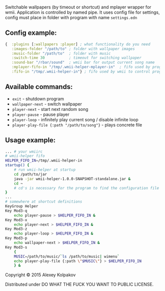 Switchable wallpapers (by timeout or shortcut) and mplayer wrapper for wmii.
Application is controlled by named pipe.
It uses config file for settings, config must place in folder with program with name `settings.edn`

Config example:
---------------

```clojure
{  :plugins [:wallpapers :player] ; what functionality do you need
   :images-folder "/path/to" ; folder with wallpaper images
   :music-folder "/path/to"  ; folder with music
   :switch-time 30           ; timeout for switching wallpaper
   :sound-bar "/rbar/sound"  ; wmii bar for output current song name
   :mplayer-fifo-in "/tmp/.wmii-helper-mplayer-in"  ; fifo used by program to control mplayer
   :fifo-in "/tmp/.wmii-helper-in"} ; fifo used by wmii to control program
```

Available commands:
-------------------

 - `exit` - shutdown program
 - `wallpaper-next` - switch wallpaper
 - `player-next` - start next random song
 - `player-pause` - pause player
 - `player-loop` - infinitely play current song / disable infinite loop
 - `player-play-file {:path "/path/to/song"}` - plays concrete file

Usage example:
-------

```bash
... # your wmiirc
# wmii-helper fifo
HELPER_FIFO_IN=/tmp/.wmii-helper-in
startup() {
	# run wmii-helper at startup
	cd /path/to/jar
	java -jar wmii-helper-1.0.0-SNAPSHOT-standalone.jar &
	cd ~
	# cd's is necessary for the program to find the configuration file
}
...
# somewhere at shortcut definitions
KeyGroup Helper
Key Mod3-q
	echo player-pause > $HELPER_FIFO_IN &
Key Mod3-x
	echo player-next > $HELPER_FIFO_IN &
Key Mod3-z
	echo player-loop > $HELPER_FIFO_IN &
Key Mod3-p
	echo wallpaper-next > $HELPER_FIFO_IN &
Key Mod3-s
	{
	MUSIC=/path/to/music/`ls /path/to/music| wimenu`
	echo player-play-file {:path \"$MUSIC\"} > $HELPER_FIFO_IN
	} &
```

Copyright © 2015 Alexey Kolpakov

Distributed under DO WHAT THE FUCK YOU WANT TO PUBLIC LICENSE.
